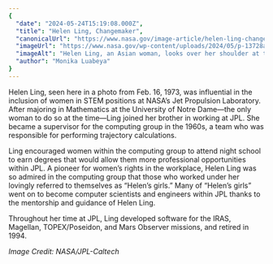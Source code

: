 ```yaml
---
{
  "date": "2024-05-24T15:19:08.000Z",
  "title": "Helen Ling, Changemaker",
  "canonicalUrl": "https://www.nasa.gov/image-article/helen-ling-changemaker/",
  "imageUrl": "https://www.nasa.gov/wp-content/uploads/2024/05/p-13728a-helen-ling.jpg",
  "imageAlt": "Helen Ling, an Asian woman, looks over her shoulder at the camera. Her arm is resting on the back of the chair she's sitting on. In front of her are several large computers.",
  "author": "Monika Luabeya"
}
---
```


Helen Ling, seen here in a photo from Feb. 16, 1973, was influential in the inclusion of women in STEM positions at NASA’s Jet Propulsion Laboratory. After majoring in Mathematics at the University of Notre Dame—the only woman to do so at the time—Ling joined her brother in working at JPL. She became a supervisor for the computing group in the 1960s, a team who was responsible for performing trajectory calculations.

Ling encouraged women within the computing group to attend night school to earn degrees that would allow them more professional opportunities within JPL. A pioneer for women’s rights in the workplace, Helen Ling was so admired in the computing group that those who worked under her lovingly referred to themselves as “Helen’s girls.” Many of “Helen’s girls” went on to become computer scientists and engineers within JPL thanks to the mentorship and guidance of Helen Ling.

Throughout her time at JPL, Ling developed software for the IRAS, Magellan, TOPEX/Poseidon, and Mars Observer missions, and retired in 1994.

_Image Credit: NASA/JPL-Caltech_
